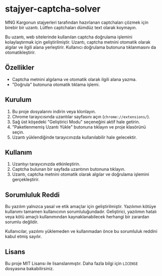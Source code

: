 # stajyer-captcha-solver
MNG Kargonun stajyerleri tarafından hazırlanan captchaları çözmek için birebir bir uzantı. Lütfen captchaları dümdüz text olarak koymayın.

Bu uzantı, web sitelerinde kullanılan captcha doğrulama işlemini kolaylaştırmak için geliştirilmiştir. Uzantı, captcha metnini otomatik olarak algılar ve ilgili alana yerleştirir. Kullanıcı doğrulama butonuna tıklanmasını da otomatikleştirir.

## Özellikler
- Captcha metnini algılama ve otomatik olarak ilgili alana yazma.
- "Doğrula" butonuna otomatik tıklama işlemi.

## Kurulum
1. Bu proje dosyalarını indirin veya klonlayın.
2. Chrome tarayıcısında uzantılar sayfasını açın (`chrome://extensions/`).
3. Sağ üst köşedeki "Geliştirici Modu" seçeneğini aktif hale getirin.
4. "Paketlenmemiş Uzantı Yükle" butonuna tıklayın ve proje klasörünü seçin.
5. Uzantı yüklendiğinde tarayıcınızda kullanılabilir hale gelecektir.

## Kullanım
1. Uzantıyı tarayıcınızda etkinleştirin.
2. Captcha bulunan bir sayfada uzantının butonuna tıklayın.
3. Uzantı, captcha metnini otomatik olarak algılar ve doğrulama işlemini gerçekleştirir.

## Sorumluluk Reddi
Bu yazılım yalnızca yasal ve etik amaçlar için geliştirilmiştir. Yazılımın kötüye kullanımı tamamen kullanıcının sorumluluğundadır. Geliştirici, yazılımın hatalı veya kötü amaçlı kullanımından kaynaklanabilecek herhangi bir zarardan sorumlu değildir.

Kullanıcılar, yazılımı yüklemeden ve kullanmadan önce bu sorumluluk reddini kabul etmiş sayılır.

## Lisans
Bu proje MIT Lisansı ile lisanslanmıştır. Daha fazla bilgi için `LICENSE` dosyasına bakabilirsiniz.
